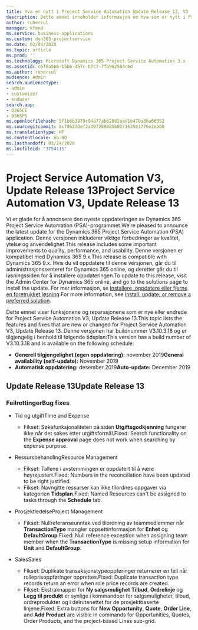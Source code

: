 ```yaml
---
title: Hva er nytt i Project Service Automation Update Release 13, V3
description: Dette emnet inneholder informasjon om hva som er nytt i Project Service Automation Update Release 13, V3.
author: ruhercul
manager: kfend
ms.service: business-applications
ms.custom: dyn365-projectservice
ms.date: 02/04/2020
ms.topic: article
ms.prod: ''
ms.technology: Microsoft Dynamics 365 Project Service Automation 3.x
ms.assetid: c6f6a5b6-b5bb-467c-b7c7-7fb962504c6d
ms.author: ruhercul
audience: Admin
search.audienceType:
- admin
- customizer
- enduser
search.app:
- D365CE
- D365PS
ms.openlocfilehash: 5f1b6b3879c94a77ab62082aad1e470a3ba66552
ms.sourcegitcommit: 8c786230ef2a497280885b827162561776e2eb00
ms.translationtype: HT
ms.contentlocale: nb-NO
ms.lasthandoff: 03/24/2020
ms.locfileid: "3754115"
---
```

# <a name="project-service-automation-v3-update-release-13"></a><span data-ttu-id="bc090-103">Project Service Automation V3, Update Release 13</span><span class="sxs-lookup"><span data-stu-id="bc090-103">Project Service Automation V3, Update Release 13</span></span>
<span data-ttu-id="bc090-104">Vi er glade for å annonsere den nyeste oppdateringen av Dynamics 365 Project Service Automation (PSA)-programmet.</span><span class="sxs-lookup"><span data-stu-id="bc090-104">We’re pleased to announce the latest update for the Dynamics 365 Project Service Automation (PSA) application.</span></span> <span data-ttu-id="bc090-105">Denne versjonen inkluderer viktige forbedringer av kvalitet, ytelse og anvendelighet.</span><span class="sxs-lookup"><span data-stu-id="bc090-105">This release includes some important improvements to quality, performance, and usability.</span></span> <span data-ttu-id="bc090-106">Denne versjonen er kompatibel med Dynamics 365 9.x.</span><span class="sxs-lookup"><span data-stu-id="bc090-106">This release is compatible with Dynamics 365 9.x.</span></span> <span data-ttu-id="bc090-107">Hvis du vil oppdatere til denne versjonen, går du til administrasjonssenteret for Dynamics 365 online, og deretter går du til løsningssiden for å installere oppdateringen.</span><span class="sxs-lookup"><span data-stu-id="bc090-107">To update to this release, visit the Admin Center for Dynamics 365 online, and go to the solutions page to install the update.</span></span> <span data-ttu-id="bc090-108">For mer informasjon, se [Installere, oppdatere eller fjerne en foretrukket løsning](https://docs.microsoft.com/power-platform/admin/install-remove-preferred-solution).</span><span class="sxs-lookup"><span data-stu-id="bc090-108">For more information, see [Install, update, or remove a preferred solution](https://docs.microsoft.com/power-platform/admin/install-remove-preferred-solution).</span></span>

<span data-ttu-id="bc090-109">Dette emnet viser funksjonene og reparasjonene som er nye eller endrede for Project Service Automation V3, Update Release 13.</span><span class="sxs-lookup"><span data-stu-id="bc090-109">This topic lists the features and fixes that are new or changed for Project Service Automation V3, Update Release 13.</span></span> <span data-ttu-id="bc090-110">Denne versjonen har buildnummer V3.10.3.18 og er tilgjengelig i henhold til følgende tidsplan:</span><span class="sxs-lookup"><span data-stu-id="bc090-110">This version has a build number of V3.10.3.18 and is available on the following schedule:</span></span>

- <span data-ttu-id="bc090-111">**Generell tilgjengelighet (egen oppdatering):** november 2019</span><span class="sxs-lookup"><span data-stu-id="bc090-111">**General availability (self-update):** November 2019</span></span>
- <span data-ttu-id="bc090-112">**Automatisk oppdatering:** desember 2019</span><span class="sxs-lookup"><span data-stu-id="bc090-112">**Auto-update:** December 2019</span></span>


## <a name="update-release-13"></a><span data-ttu-id="bc090-113">Update Release 13</span><span class="sxs-lookup"><span data-stu-id="bc090-113">Update Release 13</span></span> 

### <a name="bug-fixes"></a><span data-ttu-id="bc090-114">Feilrettinger</span><span class="sxs-lookup"><span data-stu-id="bc090-114">Bug fixes</span></span>

- <span data-ttu-id="bc090-115">Tid og utgift</span><span class="sxs-lookup"><span data-stu-id="bc090-115">Time and Expense</span></span>

     - <span data-ttu-id="bc090-116">Fikset: Søkefunksjonaliteten på siden **Utgiftsgodkjenning** fungerer ikke når det søkes etter utgiftsformål.</span><span class="sxs-lookup"><span data-stu-id="bc090-116">Fixed: Search functionality on the **Expense approval** page does not work when searching by expense purpose.</span></span>

- <span data-ttu-id="bc090-117">Ressursbehandling</span><span class="sxs-lookup"><span data-stu-id="bc090-117">Resource Management</span></span>

     - <span data-ttu-id="bc090-118">Fikset: Tallene i avstemmingen er oppdatert til å være høyrejustert.</span><span class="sxs-lookup"><span data-stu-id="bc090-118">Fixed: Numbers in the reconciliation have been updated to be right justified.</span></span>
     - <span data-ttu-id="bc090-119">Fikset: Navngitte ressurser kan ikke tilordnes oppgaver via kategorien **Tidsplan**.</span><span class="sxs-lookup"><span data-stu-id="bc090-119">Fixed: Named Resources can't be assigned to tasks through the **Schedule** tab.</span></span>

- <span data-ttu-id="bc090-120">Prosjektledelse</span><span class="sxs-lookup"><span data-stu-id="bc090-120">Project Management</span></span>

     - <span data-ttu-id="bc090-121">Fikset: Nullreferanseunntak ved tilordning av teammedlemmer når **TransactionType** mangler oppsettinformasjon for **Enhet** og **DefaultGroup**.</span><span class="sxs-lookup"><span data-stu-id="bc090-121">Fixed: Null reference exception when assigning team member when the **TransactionType** is missing setup information for **Unit** and **DefaultGroup**.</span></span>

- <span data-ttu-id="bc090-122">Sales</span><span class="sxs-lookup"><span data-stu-id="bc090-122">Sales</span></span>

     - <span data-ttu-id="bc090-123">Fikset: Duplikate transaksjonstypeoppføringer returnerer en feil når rolleprisoppføringer opprettes.</span><span class="sxs-lookup"><span data-stu-id="bc090-123">Fixed: Duplicate transaction type records return an error when role price records are created.</span></span>
     - <span data-ttu-id="bc090-124">Fikset: Ekstraknapper for **Ny salgsmulighet** **Tilbud**, **Ordrelinje** og **Legg til produkt** er synlige i kommandoer for salgsmuligheter, tilbud, ordreprodukter og i delrutenettet for de prosjektbaserte linjene.</span><span class="sxs-lookup"><span data-stu-id="bc090-124">Fixed: Extra buttons for **New Opportunity**, **Quote**, **Order Line**, and **Add Product** are visible in commands for Opportunities, Quotes, Order Products, and the project-based Lines sub-grid.</span></span>


